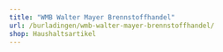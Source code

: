 ```yaml
---
title: "WMB Walter Mayer Brennstoffhandel"
url: /burladingen/wmb-walter-mayer-brennstoffhandel/
shop: Haushaltsartikel
---
```

